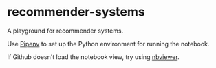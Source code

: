 # recommender-systems

A playground for recommender systems.

Use [Pipenv](https://pipenv.pypa.io/en/latest/#) to set up the Python environment for running the notebook.

If Github doesn't load the notebook view, try using [nbviewer](https://nbviewer.jupyter.org/github/vivecalindahl/timeseries-prediction/blob/master/timeseries-forecasting.ipynb).
